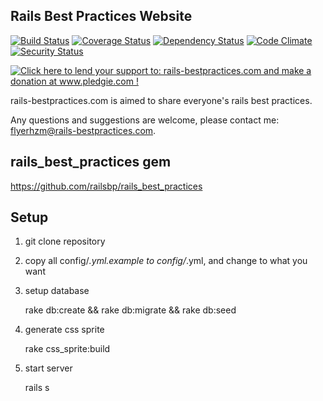 Rails Best Practices Website
----------------------------

[![Build Status](https://secure.travis-ci.org/railsbp/rails-bestpractices.com.png)](http://travis-ci.org/railsbp/rails-bestpractices.com)
[![Coverage Status](https://coveralls.io/repos/railsbp/rails-bestpractices.com/badge.png?branch=master)](https://coveralls.io/r/railsbp/rails-bestpractices.com?branch=master)
[![Dependency Status](https://gemnasium.com/railsbp/rails-bestpractices.com.png)](https://gemnasium.com/railsbp/rails-bestpractices.com)
[![Code Climate](https://codeclimate.com/repos/51eb55467e00a47e7d007f7f/badges/39b2913dc2cf1b545b7b/gpa.png)](https://codeclimate.com/repos/51eb55467e00a47e7d007f7f/feed)
[![Security Status](http://rails-brakeman.com/railsbp/rails-bestpractices.com.png)](http://rails-brakeman.com/railsbp/rails-bestpractices.com)

[![Click here to lend your support to: rails-bestpractices.com and make a donation at www.pledgie.com !](https://www.pledgie.com/campaigns/12057.png?skin_name=chrome)](http://www.pledgie.com/campaigns/12057)

rails-bestpractices.com is aimed to share everyone's rails best practices.

Any questions and suggestions are welcome, please contact me: flyerhzm@rails-bestpractices.com.

rails_best_practices gem
-----------------------

<https://github.com/railsbp/rails_best_practices>

Setup
-----

1. git clone repository

2. copy all config/*.yml.example to config/*.yml, and change to what you want

3. setup database

    rake db:create && rake db:migrate && rake db:seed

4. generate css sprite

    rake css_sprite:build

5. start server

    rails s
